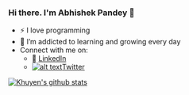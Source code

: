 <!-- Please don't remove this: Grab your social icons from https://github.com/carlsednaoui/gitsocial -->

[1.2]: http://i.imgur.com/wWzX9uB.png (twitter icon without padding)
[1]: [Twitter](https://twitter.com/KhuyenTran16)



### Hi there. I'm Abhishek Pandey 👋

<!--
**khuyentran1401/khuyentran1401** is a ✨ _special_ ✨ repository because its `README.md` (this file) appears on your GitHub profile.
-->

- :zap: I love programming
- 🌱 I’m addicted to learning and growing every day
- Connect with me on:
  - :office: [LinkedIn](https://www.linkedin.com/in/abhishek-pandey-4404025a/)
  - [![alt text][1.2]][1][Twitter](https://twitter.com/Abhishe19192111)

[![Khuyen's github stats](https://github-readme-stats.vercel.app/api?username=abhisheky2095&count_private=true&show_icons=true&theme=radical&hide_rank=false)](https://github.com/anuraghazra/github-readme-stats)



